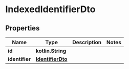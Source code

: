 
# IndexedIdentifierDto

## Properties
Name | Type | Description | Notes
------------ | ------------- | ------------- | -------------
**id** | **kotlin.String** |  |
**identifier** | [**IdentifierDto**](IdentifierDto.md) |  |
